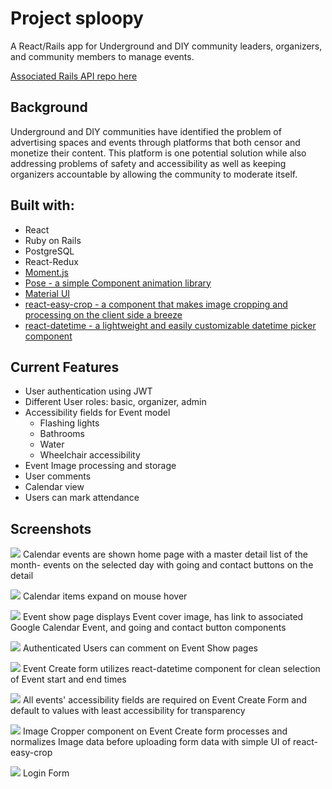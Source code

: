# Project sploopy

A React/Rails app for Underground and DIY community leaders, organizers, and community members to manage events. 

[Associated Rails API repo here](https://github.com/justrmarks/club-ready-api)

## Background

Underground and DIY communities have identified the problem of advertising spaces and events through platforms that both censor and monetize their content. This platform is one potential solution while also addressing problems of safety and accessibility as well as keeping organizers accountable by allowing the community to moderate itself. 

## Built with: 

* React
* Ruby on Rails
* PostgreSQL
* React-Redux
* [Moment.js](https://momentjs.com)
* [Pose - a simple Component animation library](https://popmotion.io/pose/)
* [Material UI](https://material-ui.com/)
* [react-easy-crop - a component that makes image cropping and processing on the client side a breeze](https://github.com/ricardo-ch/react-easy-crop)
* [react-datetime - a lightweight and easily customizable datetime picker component](https://github.com/YouCanBookMe/react-datetime)

## Current Features

* User authentication using JWT
* Different User roles: basic, organizer, admin
* Accessibility fields for Event model
  - Flashing lights
  - Bathrooms
  - Water
  - Wheelchair accessibility
* Event Image processing and storage
* User comments
* Calendar view
* Users can mark attendance

## Screenshots

![](./Screenshots/CalendarView.png)
Calendar events are shown home page with a master detail list of the month- events on the selected day with going and contact buttons on the detail

![](./Screenshots/CalendarHover.png)
Calendar items expand on mouse hover

![](./Screenshots/EventShowPage.png)
Event show page displays Event cover image, has link to associated Google Calendar Event, and going and contact button components

![](./Screenshots/CommentView.png)
Authenticated Users can comment on Event Show pages

![](./Screenshots/DateTimePickerEventCreate.png)
Event Create form utilizes react-datetime component for clean selection of Event start and end times

![](./Screenshots/AccessibilityFieldsEventCreate.png)
All events' accessibility fields are required on Event Create Form and default to values with least accessibility for transparency

![](./Screenshots/ImageCropper.png)
Image Cropper component on Event Create form processes and normalizes Image data before uploading form data with simple UI of react-easy-crop

![](./Screenshots/LoginView.png)
Login Form

